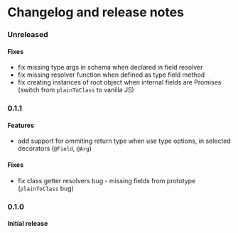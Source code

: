# Changelog and release notes

### Unreleased
#### Fixes
- fix missing type args in schema when declared in field resolver
- fix missing resolver function when defined as type field method
- fix creating instances of root object when internal fields are Promises (switch from `plainToClass` to vanilla JS)

### 0.1.1
#### Features
- add support for ommiting return type when use type options, in selected decorators (`@Field`, `@Arg`)

#### Fixes
- fix class getter resolvers bug - missing fields from prototype (`plainToClass` bug)

### 0.1.0
#### Initial release